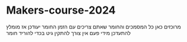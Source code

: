 # Makers-course-2024
מרוכזים כאן כל המסמכים והחומר שאתם צריכים 
עם הזמן החומר יעודכן
אז מומלץ להתעדכן מידי פעם
אין צורך להתקין גיט בכדי להוריד חומר
 
